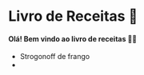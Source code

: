 # 					Livro de Receitas :shallow_pan_of_food:

#### 								Olá! Bem vindo ao livro de receitas :man_cook:

- Strogonoff de frango
- 



